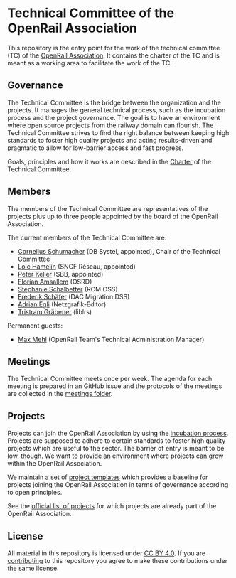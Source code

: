 # Technical Committee of the OpenRail Association

This repository is the entry point for the work of the technical committee (TC) of the [OpenRail Association](https://openrailassociation.org/). It contains the charter of the TC and is meant as a working area to facilitate the work of the TC.

## Governance

The Technical Committee is the bridge between the organization and the projects. It manages the general technical process, such as the incubation process and the project governance. The goal is to have an environment where open source projects from the railway domain can flourish. The Technical Committee strives to find the right balance between keeping high standards to foster high quality projects and acting results-driven and pragmatic to allow for low-barrier access and fast progress.

Goals, principles and how it works are described in the [Charter](charter.md) of the Technical Committee.

## Members

The members of the Technical Committee are representatives of the projects plus up to three people  appointed by the board of the OpenRail Association.

The current members of the Technical Committee are:

* [Cornelius Schumacher](https://github.com/cornelius) (DB Systel, appointed), Chair of the Technical Committee
* [Loic Hamelin](https://github.com/loic-hamelin) (SNCF Réseau, appointed)
* [Peter Keller](https://github.com/Keller-Peter) (SBB, appointed)
* [Florian Amsallem](https://github.com/flomonster) (OSRD)
* [Stephanie Schalbetter](https://github.com/schalbts) (RCM OSS)
* [Frederik Schäfer](https://github.com/frederik-db) (DAC Migration DSS)
* [Adrian Egli](https://github.com/aiAdrian) (Netzgrafik-Editor)
* [Tristram Gräbener](https://github.com/Tristramg) (liblrs)

Permanent guests:

* [Max Mehl](https://github.com/mxmehl) (OpenRail Team's Technical Administration Manager)

## Meetings

The Technical Committee meets once per week. The agenda for each meeting is prepared in an GitHub issue and the protocols of the meetings are collected in the [meetings folder](meetings/).

## Projects

Projects can join the OpenRail Association by using the [incubation process](incubation_process.md). Projects are supposed to adhere to certain standards to foster high quality projects which are useful to the sector. The barrier of entry is meant to be low, though. We want to provide an environment where projects can grow within the OpenRail Association.

We maintain a set of [project templates](project-templates/) which provides a baseline for projects joining the OpenRail Association in terms of governance according to open principles.

See the [official list of projects](projects.md) for which projects are already part of the OpenRail Association.

## License

All material in this repository is licensed under [CC BY 4.0](https://creativecommons.org/licenses/by/4.0/). If you are [contributing](CONTRIBUTING.md) to this repository you agree to make these contributions under the same license.

